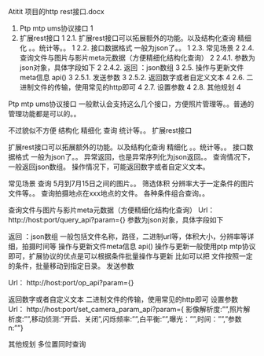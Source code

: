 Atitit 项目的http rest接口.docx


1. Ptp mtp ums协议接口	1
2. 扩展rest接口	1
2.1. 扩展rest接口可以拓展额外的功能。以及结构化查询 精细化 。。统计等。。	1
2.2. 接口数据格式 一般为json了。。	1
2.3. 常见场景	2
2.4. 查询文件与图片与影片meta元数据（方便精细化结构化查询）	2
2.4.1. 参数为json对象，具体字段如下	2
2.4.2. 返回 ：json数组	3
2.5. 操作与更新文件meta信息 api()	3
2.5.1. 发送参数	3
2.5.2. 返回数字或者自定义文本	4
2.6. 二进制文件的传输，使用常见的http即可	4
2.7. 设置参数	4
2.8. 其他规划	4

Ptp mtp ums协议接口
一般默认会支持这么几个接口，方便照片管理等。。普通的管理功能都是可以的。。

不过貌似不方便 结构化 精细化 查询 统计等。。
 扩展rest接口

扩展rest接口可以拓展额外的功能。以及结构化查询 精细化 。。统计等。。
接口数据格式 一般为json了。。
异常返回，也是异常序列化为json返回。。
查询情况下，一般返回json数组。
操作情况下，可能返回数字或者自定义文本。

常见场景
查询  5月到7月15日之间的图片。。
筛选体积 分辨率大于一定条件的图片 文件等。。
查询拍摄地点在xxx地点的文件。
各种条件组合查询。。

查询文件与图片与影片meta元数据（方便精细化结构化查询）
Url：  http://host:port/query_api?param={}
 参数为json对象，具体字段如下


返回 ：json数组 
一般包括文件名称，路径，二进制url等，体积大小，分辨率等详细，拍摄时间等
操作与更新文件meta信息 api()
操作与更新一般使用ptp mtp协议即可，扩展协议的优点是可以根据条件批量操作与更新
比如可以把 文件按照一定的条件，批量移动到指定目录。
发送参数

Url：  http://host:port/op_api?param={}


返回数字或者自定义文本
二进制文件的传输，使用常见的http即可
设置参数
Url：  http://host:port/set_camera_param_api?param={ 影像解析度:””,照片解析度:””,移动侦测:”开启、关闭”,闪烁频率:””,白平衡:””,曝光：””,时间：””,”参数n:””}

 其他规划
多位置同时查询
